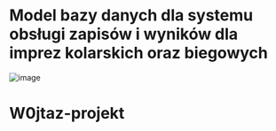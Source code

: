 
# Model bazy danych dla systemu obsługi zapisów i wyników dla imprez kolarskich oraz biegowych
![image](https://user-images.githubusercontent.com/73688850/201757464-c2efc8b6-3370-4118-a4ff-2278ac989dce.png)

# W0jtaz-projekt
